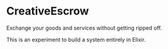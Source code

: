 # CreativeEscrow
Exchange your goods and services without getting ripped off.


This is an experiment to build a system entirely in Elixir.
